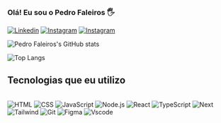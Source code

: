 ### Olá! Eu sou o Pedro Faleiros 🖐

[![Linkedin](https://img.shields.io/badge/LinkedIn-0077B5?style=for-the-badge&logo=linkedin&logoColor=white)](https://www.linkedin.com/in/pedro-faleiros-172360309)
[![Instagram](https://img.shields.io/badge/Instagram-E4405F?style=for-the-badge&logo=instagram&logoColor=white)](https://www.instagram.com/pedrofaleirosss)
[![Instagram](https://img.shields.io/badge/Gmail-D14836?style=for-the-badge&logo=gmail&logoColor=white)](https://mail.google.com/mail/?view=cm&fs=1&to=pedrofaleiros885@gmail.com&su=&body=)

![Pedro Faleiros's GitHub stats](https://github-readme-stats.vercel.app/api?username=pedrofaleirosss&show_icons=true&theme=dark)

![Top Langs](https://github-readme-stats.vercel.app/api/top-langs/?username=pedrofaleirosss&hide_progress=true&theme=dark)

## Tecnologias que eu utilizo

<div style="display: inline_block"><br/>
    <img alt="HTML" src="https://img.shields.io/badge/HTML5-E34F26?style=for-the-badge&logo=html5&logoColor=white" />
    <img alt="CSS" src="https://img.shields.io/badge/CSS3-1572B6?style=for-the-badge&logo=css3&logoColor=white" />
    <img alt="JavaScript" src="https://img.shields.io/badge/JavaScript-F7DF1E?style=for-the-badge&logo=javascript&logoColor=black" />
    <img alt="Node.js" src="https://img.shields.io/badge/Node.js-43853D?style=for-the-badge&logo=node.js&logoColor=white" />
    <img alt="React" src="https://img.shields.io/badge/React-20232A?style=for-the-badge&logo=react&logoColor=61DAFB" />
    <img alt="TypeScript" src="https://img.shields.io/badge/TypeScript-007ACC?style=for-the-badge&logo=typescript&logoColor=white" /> 
    <img alt="Next" src="https://img.shields.io/badge/Next-black?style=for-the-badge&logo=next.js&logoColor=white" />
    <img alt="Tailwind" src="https://img.shields.io/badge/tailwindcss-%2338B2AC.svg?style=for-the-badge&logo=tailwind-css&logoColor=white" />
    <img alt="Git" src="https://img.shields.io/badge/GIT-E44C30?style=for-the-badge&logo=git&logoColor=white" />    
    <img alt="Figma" src="https://img.shields.io/badge/Figma-696969?style=for-the-badge&logo=figma&logoColor=figma" />
    <img alt="Vscode" src="https://img.shields.io/badge/Vscode-007ACC?style=for-the-badge&logo=visual-studio-code&logoColor=white" />
</div>
